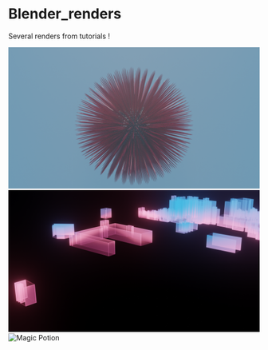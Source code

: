 # Blender_renders

Several renders from tutorials ! 

![Sea Urchin](sea_urchin.png)
![Holographic city](0007.png)
![Magic Potion](magic_potion.40000_4k.png)
